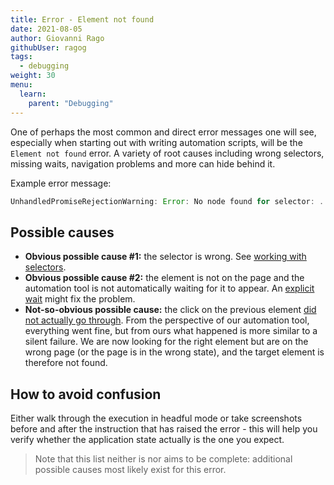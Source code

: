 ```yaml
---
title: Error - Element not found
date: 2021-08-05
author: Giovanni Rago
githubUser: ragog
tags:
  - debugging
weight: 30
menu:
  learn:
    parent: "Debugging"
---
```


One of perhaps the most common and direct error messages one will see, especially when starting out with writing automation scripts, will be the `Element not found` error. A variety of root causes including wrong selectors, missing waits, navigation problems and more can hide behind it.

Example error message: 
```js
UnhandledPromiseRejectionWarning: Error: No node found for selector: ...
```

## Possible causes

- **Obvious possible cause #1:** the selector is wrong. See [working with selectors](/learn/headless/basics-selectors/).
- **Obvious possible cause #2:** the element is not on the page and the automation tool is not automatically waiting for it to appear. An [explicit wait](/learn/headless/basics-navigation/) might fix the problem.
- **Not-so-obvious possible cause:** the click on the previous element [did not actually go through](/learn/headless/error-click-not-executed). From the perspective of our automation tool, everything went fine, but from ours what happened is more similar to a silent failure. We are now looking for the right element but are on the wrong page (or the page is in the wrong state), and the target element is therefore not found.

## How to avoid confusion

Either walk through the execution in headful mode or take screenshots before and after the instruction that has raised the error - this will help you verify whether the application state actually is the one you expect. 

> Note that this list neither is nor aims to be complete: additional possible causes most likely exist for this error.